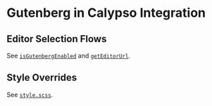 # Gutenberg in Calypso Integration

## Editor Selection Flows

See [`isGutenbergEnabled`](../../state/selectors/is-gutenberg-enabled.js) and [`getEditorUrl`](../../state/selectors/get-editor-url.js).


## Style Overrides

See [`style.scss`](./style.scss).
